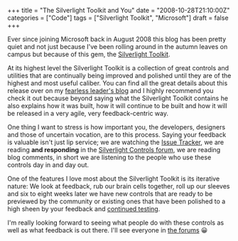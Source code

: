 +++
title = "The Silverlight Toolkit and You"
date = "2008-10-28T21:10:00Z"
categories = ["Code"]
tags = ["Silverlight Toolkit", "Microsoft"]
draft = false
+++

Ever since joining Microsoft back in August 2008 this blog has been pretty quiet and not just because I've been rolling around in the autumn leaves on campus but because of this gem, the [Silverlight Toolkit](http://www.codeplex.com/Silverlight).

At its highest level the Silverlight Toolkit is a collection of great controls and utilities that are continually being improved and polished until they are of the highest and most useful caliber. You can find all the great details about this release over on my [fearless leader's blog](http://blogs.msdn.com/sburke/archive/2008/10/28/silverlight-toolkit-now-available-for-download.aspx) and I highly recommend you check it out because beyond saying what the Silverlight Toolkit contains he also explains how it was built, how it will continue to be built and how it will be released in a very agile, very feedback-centric way.

One thing I want to stress is how important you, the developers, designers and those of uncertain vocation, are to this process. Saying your feedback is valuable isn't just lip service; we are watching the [Issue Tracker](http://www.codeplex.com/Silverlight/WorkItem/List.aspx), we are reading **and responding** in the [Silverlight Controls forum](http://silverlight.net/forums/35.aspx), we are reading blog comments, in short we are listening to the people who use these controls day in and day out.

One of the features I love most about the Silverlight Toolkit is its iterative nature: We look at feedback, rub our brain cells together, roll up our sleeves and six to eight weeks later we have new controls that are ready to be previewed by the community or existing ones that have been polished to a high sheen by your feedback and [continued testing](http://code.msdn.microsoft.com/silverlightut/).

I'm really looking forward to seeing what people do with these controls as well as what feedback is out there. I'll see everyone in [the forums](http://silverlight.net/forums/35.aspx) 😀
